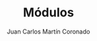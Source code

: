 ---
title: "Módulos"
year: 2020
thumbnail: "assets/img/Logo-ommags.png"
topic: "Teoría de Números"
file: "assets/pdf/Material/Módulos.pdf"
author: "Juan Carlos Martín Coronado"
level: "Intermedio"
alttext: "Congruencias, pero con números."
---